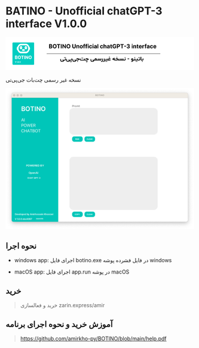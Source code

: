 # BATINO - Unofficial chatGPT-3 interface V1.0.0
![header](https://github.com/amirkho-py/BOTINO/blob/main/README-HEAD.png)

نسخه غیر رسمی چت‌بات جی‌پی‌تی


![screenshot](https://github.com/amirkho-py/BOTINO/blob/main/screenshotv1.0.0.png)


## نحوه اجرا

- windows app: اجرای فایل botino.exe در فایل فشرده پوشه windows

- macOS app: اجرای فایل app.run در پوشه macOS


## خرید
> خرید و فعالسازی zarin.express/amir

## آموزش خرید و نحوه اجرای برنامه
> <https://github.com/amirkho-py/BOTINO/blob/main/help.pdf>




